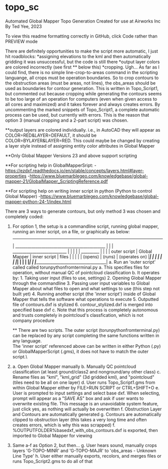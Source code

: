# topo_sc
Automated Global Mapper Topo Generation
Created for use at Airworks Inc By Ted Yee, 2023

To view this readme formatting correctly in GitHub, click Code rather than PREVIEW mode

There are definitely opportunities to make the script more automatic, I just hit roadblocks:
    *assigning elevations to the kml and then automatically gridding it was unsuccessful, but the code is still there
    *output layer colors are colored incorrectly (see first ** below this)
    *cropping. Ugh... As far as I could find, there is no simple line-crop-to-areas command in the scripting languange, all crops must be operation boundaries. So to crop contours to the obstruction areas (must be areas, not lines), the obs_areas should be used as boundaries for contour generation. This is written in Topo_Script1, but commented out because cropping while generating the contours seems to be too large of an operation for computers (even when given access to all cores and maximized) and it takes forever and always creates errors. By uncommenting the marked snippets of Topo_Script1, a complete automatic process can be used, but currently with errors. This is the reason that option 3 (manual cropping and a 2-part script) was chosen.


**output layers are colored individually. i.e., in AutoCAD they will appear as COLOR=RED&LAYER=DEFAULT, it should be COLOR=BYLAYER&LAYER=RED. This could maybe be changed by creating a layer style instead of assigning entity color attributes in Global Mapper

**Only Global Mapper Versions 23 and above support scripting

**For scripting help in GlobalMapperSript:
-https://ezdxf.readthedocs.io/en/stable/concepts/layers.html#layer-properties
-https://www.bluemarblegeo.com/knowledgebase/global-mapper-21/GlobalMapper_ScriptingReference.pdf

**For scripting help on writing inner script in python (Python to control Global Mapper)
-https://www.bluemarblegeo.com/knowledgebase/global-mapper-python-24-1/index.html

There are 3 ways to generate contours, but only method 3 was chosen and completely coded:

1.  For option 1, the setup is a commandline script, running global mapper, running an inner script, on a file, or graphically as below:
    ______________________________________________________________
    |              _____________________________________________ |
    |              |               ___________________________ | |
    |              |               |               _________ | | |
    | outer script | Global Mapper | inner script  | files | | | |
    |   (opens)    |     (runs)    | (operates on) |_______| | | |
    |              |               |_________________________| | |
    |              |___________________________________________| |
    |____________________________________________________________|
    a. Run an 'outer script' called called torunpythonfromterminal.py
        a. This specifies files for operation, without manual QC of pointcloud classification
        b. It operates by:
            1. Taking user input (files to use, settings)
            2. Opening Global Mapper through the commandline
            3. Passing user input variables to Global Mapper about what files to open and what settings to use (this step not built yet)
            4. Running another script (the 'inner script') inside of Global Mapper that tells the software what operations to execute
            5. Outputted file of contours.dxf is stylized
            6. contour_stylized.dxf is merged into specified base dxf
        c. Note that this process is completely autonomous and trusts completely in pointcloud's classfication, which is not company procedure
        
    ** There are two scripts. The outer script (torunpythonfromterminal.py) can be replaced by any script completing the same functions written in any language.\
    The 'inner script' referenced above can be written in either Python (.py) or GlobalMapperScript (.gms), it does not have to match the outer script.\
    

2.  a. Open Global Mapper manually
    b. Manually QC pointcloud classification (at least ground/class2 and nonground/any other class)
    c. Rename files as "kml", "kml_grid" (3d gridded kml), and "pointcloud" (tiles need to be all on one layer)
    d. User runs Topo_Script1.gms from within Global Mapper either by FILE>RUN SCRIPT or CTRL+SHIFT+O
    e. User is prompted to input settings and select base dxf. When selecting, prompt will appear as a "SAVE AS" box and ask if user wants to overwrite existing file. This message is  an unavoidable system feature, just click yes, as nothing will actually be overwritten
    f. Obstruction Layer and Contours are automatically generated
    g. Contours are automatically clipped to obstruction layer (this takes a very long time and often creates errors, which is why this was scrapped)
    f. %OUTPUTFOLDER%basedxf_with_obs_contours.dxf is exported, then imported to Global Mapper for viewing


3.  Same a-f as Option 2, but then...
    g. User hears sound, manually crops layers 'G-TOPO-MINR' and 'G-TOPO-MAJR' to 'obs_areas - Unknown Line Type'
    h. User either manually exports, recolors, and merges files or runs Topo_Script2.gms to do all of that
